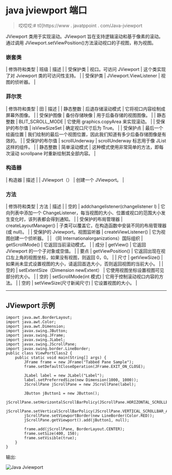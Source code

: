 # java jviewport 端口

> 哎哎哎:# t0]https://www . javatppoint . com/Java-jviewport

JViewport 类用于实现滚动。JViewport 旨在支持逻辑滚动和基于像素的滚动。通过调用 JViewport.setViewPosition()方法滚动视口的子视图，称为视图。

### 嵌套类

| 修饰符和类型 | 班级 | 描述 |
| 受保护类 | 视口。可访问 JViewport | 这个类实现了对 Jviewport 类的可访问性支持。 |
| 受保护类 | JViewport.ViewListener | 视图的侦听器。 |

### 菲尔茨

| 修饰符和类型 | 田 | 描述 |
| 静态整数 | 后退存储滚动模式 | 它将视口内容绘制成屏幕外图像。 |
| 受保护图像 | 备份存储映像 | 用于后备存储的视图图像。 |
| 静态整数 | BLIT_SCROLL_MODE | 它使用 graphics.copyArea 来实现滚动。 |
| 受保护的布尔值 | isViewSizeSet | 确定视口尺寸后为 True。 |
| 受保护点 | 最后一个绘画位置 | 我们绘制的最后一个视图位置，因此我们知道有多少后备存储图像是有效的。 |
| 受保护的布尔值 | scrollUnderway | scrollUnderway 标志用于像 JList 这样的组件。 |
| 静态整数 | 简单滚动模式 | 这种模式使用非常简单的方法，即每次滚动 scrollpane 时重新绘制其全部内容。 |

### 构造器

| 构造器 | 描述 |
| JViewport（） | 创建一个 JViewport。 |

### 方法

| 修饰符和类型 | 方法 | 描述 |
| 空的 | addchangelistener(changelistener l) | 它向列表中添加一个 ChangeListener，每当视图的大小、位置或视口的范围大小发生变化时，该列表都会得到通知。 |
| 受保护的布局管理器 | createLayoutManager() | 子类可以覆盖它，在构造函数中安装不同的布局管理器(或 null)。 |
| 受保护的 Jviewport。视图监听器 | createViewListener() | 它为视图创建一个侦听器。 |
| （同 Internationalorganizations）国际组织 | getScrollMode() | 它返回当前滚动模式。 |
| 成分 | getView() | 它返回 JViewport 的一个子对象或空值。 |
| 要点 | getViewPosition() | 它返回出现在视口左上角的视图坐标，如果没有视图，则返回 0，0。 |
| 尺寸 | getViewSize() | 如果尚未显式设置视图的大小，请返回首选大小，否则返回视图的当前大小。 |
| 空的 | setExtentSize（Dimension newExtent） | 它使用视图坐标设置视图可见部分的大小。 |
| 空的 | setScrollMode(int 模式) | 它用于控制滚动视口内容的方法。 |
| 空的 | setViewSize(尺寸新闻尺寸) | 它设置视图的大小。 |

* * *

## JViewport 示例

```
import java.awt.BorderLayout;
import java.awt.Color;
import java.awt.Dimension;
import javax.swing.JButton;
import javax.swing.JFrame;
import javax.swing.JLabel;
import javax.swing.JScrollPane;
import javax.swing.border.LineBorder;
public class ViewPortClass2 {
	public static void main(String[] args) {
		JFrame frame = new JFrame("Tabbed Pane Sample");
		frame.setDefaultCloseOperation(JFrame.EXIT_ON_CLOSE);

		JLabel label = new JLabel("Label");
		label.setPreferredSize(new Dimension(1000, 1000));
		JScrollPane jScrollPane = new JScrollPane(label);

		JButton jButton1 = new JButton();
		jScrollPane.setHorizontalScrollBarPolicy(JScrollPane.HORIZONTAL_SCROLLBAR_ALWAYS);
		jScrollPane.setVerticalScrollBarPolicy(JScrollPane.VERTICAL_SCROLLBAR_ALWAYS);
		jScrollPane.setViewportBorder(new LineBorder(Color.RED));
		jScrollPane.getViewport().add(jButton1, null);

		frame.add(jScrollPane, BorderLayout.CENTER);
		frame.setSize(400, 150);
		frame.setVisible(true);
	}
}

```

输出:

![Java Jviewport ](../img/f9b3c59e324b629759820c3ab5f40708.png)